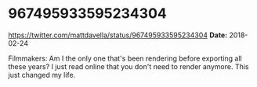 # 967495933595234304
https://twitter.com/mattdavella/status/967495933595234304
**Date:** 2018-02-24

Filmmakers: Am I the only one that's been rendering before exporting all these years? I just read online that you don't need to render anymore. This just changed my life.
